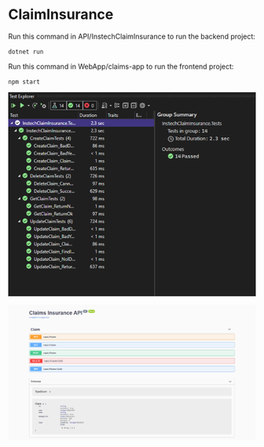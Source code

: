 # ClaimInsurance

Run this command in API/InstechClaimInsurance to run the backend project: 
```
dotnet run
```
Run this command in WebApp/claims-app to run the frontend project: 
```
npm start
```


![Tests](https://github.com/delicmomcilo/ClaimInsurance/blob/master/public/ClaimInsuranceTests.png)


![Swagger](https://github.com/delicmomcilo/ClaimInsurance/blob/master/public/ClaimInsuranceSwagger.png)

